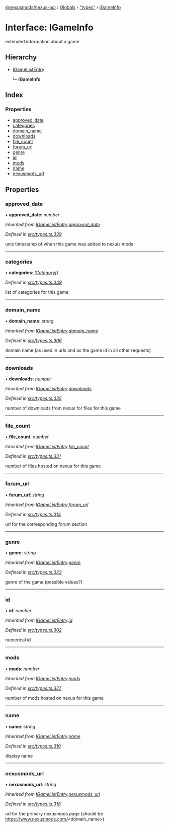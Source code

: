 [@nexusmods/nexus-api](../README.md) › [Globals](../globals.md) › ["types"](../modules/_types_.md) › [IGameInfo](_types_.igameinfo.md)

# Interface: IGameInfo

extended information about a game

## Hierarchy

* [IGameListEntry](_types_.igamelistentry.md)

  ↳ **IGameInfo**

## Index

### Properties

* [approved_date](_types_.igameinfo.md#approved_date)
* [categories](_types_.igameinfo.md#categories)
* [domain_name](_types_.igameinfo.md#domain_name)
* [downloads](_types_.igameinfo.md#downloads)
* [file_count](_types_.igameinfo.md#file_count)
* [forum_url](_types_.igameinfo.md#forum_url)
* [genre](_types_.igameinfo.md#genre)
* [id](_types_.igameinfo.md#id)
* [mods](_types_.igameinfo.md#mods)
* [name](_types_.igameinfo.md#name)
* [nexusmods_url](_types_.igameinfo.md#nexusmods_url)

## Properties

###  approved_date

• **approved_date**: *number*

*Inherited from [IGameListEntry](_types_.igamelistentry.md).[approved_date](_types_.igamelistentry.md#approved_date)*

*Defined in [src/types.ts:339](https://github.com/Nexus-Mods/node-nexus-api/blob/5dbdef6/src/types.ts#L339)*

unix timestamp of when this game was added to nexuis mods

___

###  categories

• **categories**: *[ICategory](_types_.icategory.md)[]*

*Defined in [src/types.ts:349](https://github.com/Nexus-Mods/node-nexus-api/blob/5dbdef6/src/types.ts#L349)*

list of categories for this game

___

###  domain_name

• **domain_name**: *string*

*Inherited from [IGameListEntry](_types_.igamelistentry.md).[domain_name](_types_.igamelistentry.md#domain_name)*

*Defined in [src/types.ts:306](https://github.com/Nexus-Mods/node-nexus-api/blob/5dbdef6/src/types.ts#L306)*

domain name (as used in urls and as the game id in all other requests)

___

###  downloads

• **downloads**: *number*

*Inherited from [IGameListEntry](_types_.igamelistentry.md).[downloads](_types_.igamelistentry.md#downloads)*

*Defined in [src/types.ts:335](https://github.com/Nexus-Mods/node-nexus-api/blob/5dbdef6/src/types.ts#L335)*

number of downloads from nexus for files for this game

___

###  file_count

• **file_count**: *number*

*Inherited from [IGameListEntry](_types_.igamelistentry.md).[file_count](_types_.igamelistentry.md#file_count)*

*Defined in [src/types.ts:331](https://github.com/Nexus-Mods/node-nexus-api/blob/5dbdef6/src/types.ts#L331)*

number of files hosted on nexus for this game

___

###  forum_url

• **forum_url**: *string*

*Inherited from [IGameListEntry](_types_.igamelistentry.md).[forum_url](_types_.igamelistentry.md#forum_url)*

*Defined in [src/types.ts:314](https://github.com/Nexus-Mods/node-nexus-api/blob/5dbdef6/src/types.ts#L314)*

url for the corresponding forum section

___

###  genre

• **genre**: *string*

*Inherited from [IGameListEntry](_types_.igamelistentry.md).[genre](_types_.igamelistentry.md#genre)*

*Defined in [src/types.ts:323](https://github.com/Nexus-Mods/node-nexus-api/blob/5dbdef6/src/types.ts#L323)*

genre of the game
(possible values?)

___

###  id

• **id**: *number*

*Inherited from [IGameListEntry](_types_.igamelistentry.md).[id](_types_.igamelistentry.md#id)*

*Defined in [src/types.ts:302](https://github.com/Nexus-Mods/node-nexus-api/blob/5dbdef6/src/types.ts#L302)*

numerical id

___

###  mods

• **mods**: *number*

*Inherited from [IGameListEntry](_types_.igamelistentry.md).[mods](_types_.igamelistentry.md#mods)*

*Defined in [src/types.ts:327](https://github.com/Nexus-Mods/node-nexus-api/blob/5dbdef6/src/types.ts#L327)*

number of mods hosted on nexus for this game

___

###  name

• **name**: *string*

*Inherited from [IGameListEntry](_types_.igamelistentry.md).[name](_types_.igamelistentry.md#name)*

*Defined in [src/types.ts:310](https://github.com/Nexus-Mods/node-nexus-api/blob/5dbdef6/src/types.ts#L310)*

display name

___

###  nexusmods_url

• **nexusmods_url**: *string*

*Inherited from [IGameListEntry](_types_.igamelistentry.md).[nexusmods_url](_types_.igamelistentry.md#nexusmods_url)*

*Defined in [src/types.ts:318](https://github.com/Nexus-Mods/node-nexus-api/blob/5dbdef6/src/types.ts#L318)*

url for the primary nexusmods page (should be https://www.nexusmods.com/<domain_name>)
